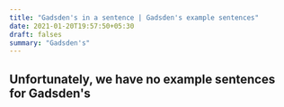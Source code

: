 ```yaml
---
title: "Gadsden's in a sentence | Gadsden's example sentences"
date: 2021-01-20T19:57:50+05:30
draft: falses
summary: "Gadsden's"
---
```

## Unfortunately, we have no example sentences for Gadsden's                 
